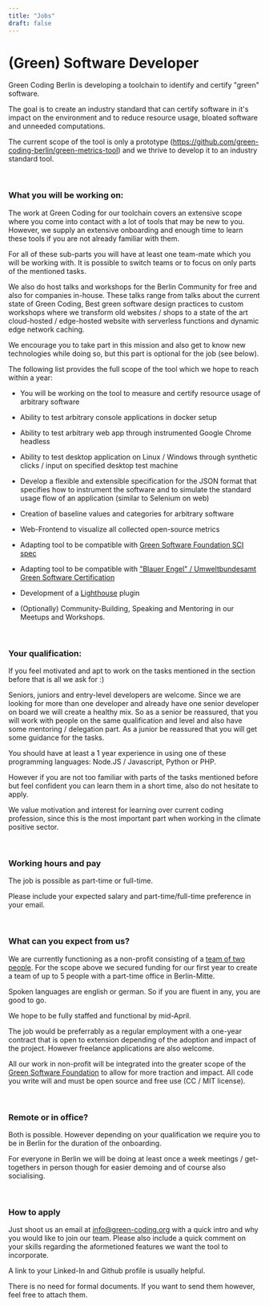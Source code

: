 ```yaml
---
title: "Jobs"
draft: false
---
```

# (Green) Software Developer

Green Coding Berlin is developing a toolchain to identify and certify "green" software.

The goal is to create an industry standard that can certify software in it's impact on the environment and to reduce resource usage, bloated software and unneeded computations.

The current scope of the tool is only a prototype (https://github.com/green-coding-berlin/green-metrics-tool) and
we thrive to develop it to an industry standard tool.

&nbsp;

### What you will be working on:
The work at Green Coding for our toolchain covers an extensive scope where you come into contact with a lot of tools that may be new to you. However, we supply an extensive onboarding and enough time to learn these tools if you are not already familiar with them.

For all of these sub-parts you will have at least one team-mate which you will be working with. It is possible to switch teams or to focus on only parts of the mentioned tasks.

We also do host talks and workshops for the Berlin Community for free and also for companies in-house. These talks range from talks about the current state of
Green Coding, Best green software design practices to custom workshops where we transform old websites / shops to a state of the art cloud-hosted / edge-hosted website with serverless functions and dynamic edge network caching.

We encourage you to take part in this mission and also get to know new technologies while doing so, but this part is optional for the job (see below).

The following list provides the full scope of the tool which we hope to reach within a year:

- You will be working on the tool to measure and certify resource usage of arbitrary software
- Ability to test arbitrary console applications in docker setup
- Ability to test arbitrary web app through instrumented Google Chrome headless
- Ability to test desktop application on Linux / Windows through synthetic clicks / input on specified desktop test machine
- Develop a flexible and extensible specification for the JSON format that specifies how to instrument the software and to simulate the standard usage flow of an application (similar to Selenium on web)
- Creation of baseline values and categories for arbitrary software
- Web-Frontend to visualize all collected open-source metrics
- Adapting tool to be compatible with [Green Software Foundation SCI spec](https://greensoftware.foundation/projects/software-carbon-intensity-sci-specification)
- Adapting tool to be compatible with ["Blauer Engel" / Umweltbundesamt Green Software Certification](https://www.blauer-engel.de/en/productworld/resources-and-energy-efficient-software-products)
- Development of a [Lighthouse](https://developers.google.com/web/tools/lighthouse) plugin

- (Optionally) Community-Building, Speaking and Mentoring in our Meetups and Workshops.

&nbsp;

### Your qualification:
If you feel motivated and apt to work on the tasks mentioned in the section before that is all we ask for :)

Seniors, juniors and entry-level developers are welcome. Since we are looking for more than one developer
and already have one senior developer on board we will create a healthy mix.
So as a senior be reassured, that you will work with people on the same qualification and level and also
have some mentoring / delegation part.
As a junior be reassured that you will get some guidance for the tasks.

You should have at least a 1 year experience in using one of these programming languages: Node.JS / Javascript, Python or PHP.

However if you are not too familiar with parts of the tasks mentioned before but feel confident you
can learn them in a short time, also do not hesitate to apply.

We value motivation and interest for learning over current coding profession, since this is the most important part when working in the climate positive sector.

&nbsp;

### Working hours and pay

The job is possible as part-time or full-time.

Please include your expected salary and part-time/full-time preference in your email.

&nbsp;

### What can you expect from us?

We are currently functioning as a non-profit consisting of a [team of two people](/#nav-team).
For the scope above we secured funding for our first year to create a team of up to 5 people with a part-time office in Berlin-Mitte.

Spoken languages are english or german. So if you are fluent in any, you are good to go.

We hope to be fully staffed and functional by mid-April.

The job would be preferrably as a regular employment with a one-year contract that is open to extension depending of the adoption and impact of the project.
However freelance applications are also welcome.

All our work in non-profit will be integrated into the greater scope of the [Green Software Foundation](https://greensoftware.foundation/) to allow for more traction and impact.
All code you write will and must be open source and free use (CC / MIT license).

&nbsp;

### Remote or in office?
Both is possible. However depending on your qualification we require you to be in Berlin for the duration of the onboarding.

For everyone in Berlin we will be doing at least once a week meetings / get-togethers in person though for easier demoing and of course also socialising.

&nbsp;

### How to apply
Just shoot us an email at info@green-coding.org with a quick intro and why you would like to join our team.
Please also include a quick comment on your skills regarding the aformetioned features we want the tool to incorporate.

A link to your Linked-In and Github profile is usually helpful.

There is no need for formal documents. If you want to send them however, feel free to attach them.
